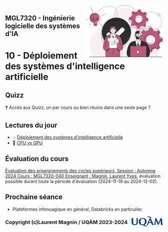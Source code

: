 
<img style="float: right;" src="../../images/component_engineering.svg" alt="EngineeringAISystems" width="250"/>

## MGL7320 - Ingénierie logicielle des systèmes d'IA
# 10 - Déploiement des systèmes d'intelligence artificielle

## Quizz

:question: Accès aux Quizz, un par cours ou bien réunis dans une seule page ?

## Lectures du jour
- :bulb: [Déploiement des systèmes d'intelligence artificielle](./10_deploying.pdf)
- :nut_and_bolt: [CPU vs GPU](./cpu_vs_gpu.pdf)

## Évaluation du cours

[Évaluation des enseignements des cycles supérieurs, Session : Automne 2024    Cours : MGL7320-040    Enseignant : Magnin, Laurent Yves](https://apps.uqam.ca/application/evalens/Etudiant/Questionnaire.aspx?evl_id_enseignement=217531&evl_id_questionnaire=147&evl_contexte=contexte_ens&evl_id_question_supp=-2147483648&evl_id_message_supp=2&__UL__=643388062207&__CS__=XXhNPpVhbJqpcoY3VOBD%2f71rY%2bsZJv5Y), évaluation possible durant toute la période d'évaluation (2024-11-19 au 2024-12-02).

## Prochaine séance

- Plateformes infonuagique en général, Databricks en particulier.

<img style="float: right;" align="right" src="../../images/uqam.png" alt="uqàm" width="100"/>

### Copyright (c)Laurent Magnin / UQÀM 2023-2024
